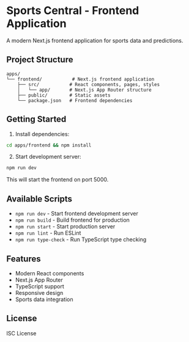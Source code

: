 # Sports Central - Frontend Application

A modern Next.js frontend application for sports data and predictions.

## Project Structure

```
apps/
└── frontend/           # Next.js frontend application
    ├── src/           # React components, pages, styles
    │   └── app/       # Next.js App Router structure
    ├── public/        # Static assets
    └── package.json   # Frontend dependencies
```

## Getting Started

1. Install dependencies:
```bash
cd apps/frontend && npm install
```

2. Start development server:
```bash
npm run dev
```

This will start the frontend on port 5000.

## Available Scripts

- `npm run dev` - Start frontend development server
- `npm run build` - Build frontend for production
- `npm run start` - Start production server
- `npm run lint` - Run ESLint
- `npm run type-check` - Run TypeScript type checking

## Features

- Modern React components
- Next.js App Router
- TypeScript support
- Responsive design
- Sports data integration

## License

ISC License